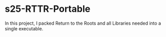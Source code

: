 # s25-RTTR-Portable
In this project, I packed Return to the Roots and all Libraries needed into a single executable. 
